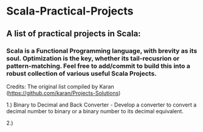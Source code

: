# Scala-Practical-Projects
## A list of practical projects in Scala:

### Scala is a Functional Programming language, with brevity as its soul. Optimization is the key, whether its tail-recusrion or pattern-matching. Feel free to add/commit to build this into a robust collection of various useful Scala Projects. 

Credits:
The original list compiled by Karan
(https://github.com/karan/Projects-Solutions)













1.) Binary to Decimal and Back Converter - Develop a converter to convert a decimal number to binary or a binary number to its decimal equivalent.


2.)

